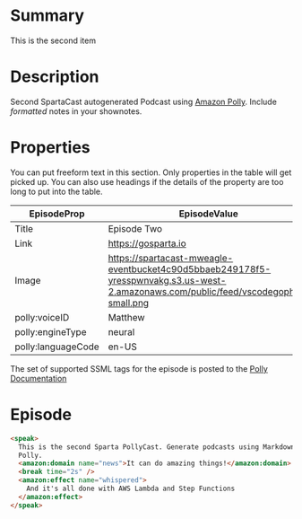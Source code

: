 # Summary

This is the second item

# Description

Second SpartaCast autogenerated Podcast using
[Amazon Polly](https://aws.amazon.com/polly/). Include _formatted_ notes
in your shownotes.

# Properties

You can put freeform text in this section. Only properties
in the table will get picked up. You can also use headings if the details of the
property are too long to put into the table.

| EpisodeProp        | EpisodeValue                                                                                                                         |
| ------------------ | ------------------------------------------------------------------------------------------------------------------------------------ |
| Title              | Episode Two                                                                                                                          |
| Link               | https://gosparta.io                                                                                                                  |
| Image              | https://spartacast-mweagle-eventbucket4c90d5bbaeb249178f5-yresspwnvakg.s3.us-west-2.amazonaws.com/public/feed/vscodegopher-small.png |
| polly:voiceID      | Matthew                                                                                                                              |
| polly:engineType   | neural                                                                                                                               |
| polly:languageCode | en-US                                                                                                                                |

The set of supported SSML tags for the episode is posted to the
[Polly Documentation](https://docs.aws.amazon.com/polly/latest/dg/supportedtags.html#newscaster-tag)

# Episode

```html
<speak>
  This is the second Sparta PollyCast. Generate podcasts using Markdown and AWS
  Polly.
  <amazon:domain name="news">It can do amazing things!</amazon:domain>
  <break time="2s" />
  <amazon:effect name="whispered">
    And it's all done with AWS Lambda and Step Functions
  </amazon:effect>
</speak>
```
